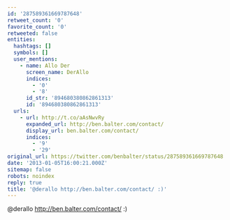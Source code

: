 ```yaml
---
id: '287589361669787648'
retweet_count: '0'
favorite_count: '0'
retweeted: false
entities:
  hashtags: []
  symbols: []
  user_mentions:
    - name: Allo Der
      screen_name: DerAllo
      indices:
        - '0'
        - '8'
      id_str: '894680380862861313'
      id: '894680380862861313'
  urls:
    - url: http://t.co/aAsNwvRy
      expanded_url: http://ben.balter.com/contact/
      display_url: ben.balter.com/contact/
      indices:
        - '9'
        - '29'
original_url: https://twitter.com/benbalter/status/287589361669787648
date: '2013-01-05T16:00:21.000Z'
sitemap: false
robots: noindex
reply: true
title: '@derallo http://ben.balter.com/contact/ :)'
---
```


@derallo http://ben.balter.com/contact/ :)